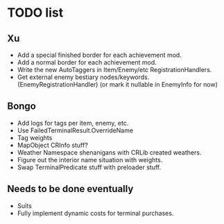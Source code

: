 # TODO list

## Xu

- Add a special finished border for each achievement mod.
- Add a normal border for each achievement mod.
- Write the new AutoTaggers in Item/Enemy/etc RegistrationHandlers.
- Get external enemy bestiary nodes/keywords. (EnemyRegistrationHandler) (or mark it nullable in EnemyInfo for now)

## Bongo

- Add logs for tags per item, enemy, etc.
- Use FailedTerminalResult.OverrideName
- Tag weights
- MapObject CRInfo stuff?
- Weather Namespace shenanigans with CRLib created weathers.
- Figure out the interior name situation with weights.
- Swap TerminalPredicate stuff with preloader stuff.

## Needs to be done eventually

- Suits
- Fully implement dynamic costs for terminal purchases.
